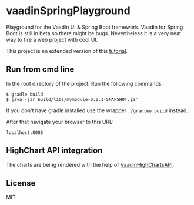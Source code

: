 # vaadinSpringPlayground
Playground for the Vaadin UI &amp; Spring Boot framework. Vaadin for Spring Boot is still in beta so there might be bugs. Nevertheless it is a very neat way to fire a web project with cool UI.

This project is an extended version of this [tutorial](https://vaadin.com/wiki/-/wiki/Spring+Vaadin/I+-+Getting+Started+with+Vaadin+Spring+and+Spring+Boot).

## Run from cmd line

In the root directory of the project. Run the following commands:

```
$ gradle build
$ java -jar build/libs/mymodule-0.0.1-SNAPSHOT.jar
```

If you don't have gradle installed use the wrapper ```./gradlew build``` instead.

After that navigate your browser to this URL: 

```
localhost:8080
```

## HighChart API integration

The charts are being rendered with the help of [VaadinHighChartsAPI](https://github.com/downdrown/VaadinHighChartsAPI).

## License

MIT
